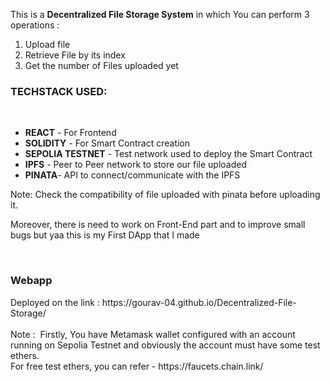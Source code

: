 <Html>
<p>This is a <b>Decentralized File Storage System</b> in which You can perform 3 operations :</p>
<p>
<ol>
<li>Upload file</li>
<li>Retrieve File by its index</li>
<li>Get the number of Files uploaded yet</li>
</ol></p>

<p><h3>TECHSTACK USED:</h3><br>
<ul>
<li><h4 style="display:inline;">REACT</h4> - For Frontend</li>
<li><h4 style="display:inline;">SOLIDITY</h4> - For Smart Contract creation</li>
<li><h4 style="display:inline;">SEPOLIA TESTNET</h4> - Test network used to deploy the Smart Contract</li>
<li><h4 style="display:inline;">IPFS</h4> - Peer to Peer network to store our file uploaded</li>
<li><h4 style="display:inline;">PINATA</h4>- API to connect/communicate with the IPFS</li>
</ul>
</p>

<p>Note: Check the compatibility of file uploaded with pinata before uploading it.
</p>

<p>Moreover, there is need to work on Front-End part and to improve small bugs but yaa this is my First DApp that I made</p><br>

<p><h3>Webapp</h3> Deployed on the link : https://gourav-04.github.io/Decentralized-File-Storage/ <br><br>
Note : &nbsp;Firstly, You have Metamask wallet configured with an account running on Sepolia Testnet and obviously the account must have some test ethers.</h3><br>
For free test ethers, you can refer - https://faucets.chain.link/
</p>
</html>